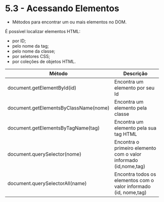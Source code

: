 # 5.3 - Acessando Elementos

 - Métodos para encontrar um ou mais elementos no DOM.

É possível localizar elementos HTML:  
 - por ID;
 - pelo nome da tag;
 - pelo nome da classe;
 - por seletores CSS;
 - por coleções de objetos HTML.

| Método                                 |  Descrição                                                        |
| -------------------------------------- | ----------------------------------------------------------------- |
| document.getElementById(id)            |  Encontra um elemento por seu Id                                  |
| document.getElementsByClassName(nome)  |  Encontra um elemento pela classe                                 |
| document.getElementsByTagName(tag)     |  Encontra um elemento pela sua tag HTML                           |
| document.querySelector(nome)           |  Encontra o primeiro elemento com o valor informado (id,nome,tag) |
| document.querySelectorAll(name)        |  Encontra todos os elementos com o valor informado (id, nome,tag) |
